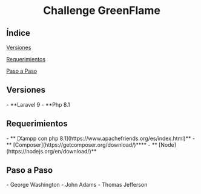 <h1 align="center">Challenge GreenFlame</h1>

## Índice

[Versiones](#Versiones)

[Requerimientos](#Requerimientos)

[Paso a Paso](#Paso-a-Paso)



<h2>Versiones</h2>
- **Laravel 9
- **Php 8.1


<h2>Requerimientos</h2>
- ** [Xampp con php 8.1](https://www.apachefriends.org/es/index.html)**
- ** [Composer](https://getcomposer.org/download/)****
- ** [Node](https://nodejs.org/en/download/)**



<h2>Paso a Paso</h2>
- George Washington
- John Adams
- Thomas Jefferson
